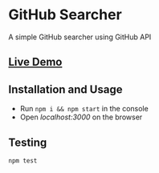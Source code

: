 # GitHub Searcher

A simple GitHub searcher using GitHub API

## [Live Demo](https://simple-github-searcher.herokuapp.com/)

## Installation and Usage

- Run `npm i && npm start` in the console 
- Open *localhost:3000* on the browser

## Testing

`npm test`
